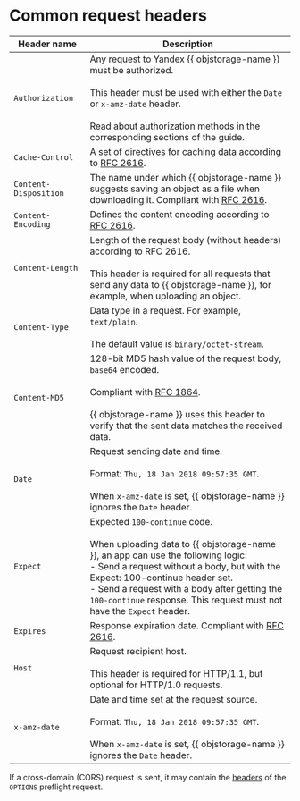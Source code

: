# Common request headers

| Header name | Description |
| ----- | ----- |
| `Authorization` | Any request to Yandex {{ objstorage-name }} must be authorized.<br/><br/>This header must be used with either the `Date` or `x-amz-date` header.<br/><br/>Read about authorization methods in the corresponding sections of the guide. |
| `Cache-Control` | A set of directives for caching data according to [RFC 2616](https://www.w3.org/Protocols/rfc2616/rfc2616-sec14.html#sec14.9). |
| `Content-Disposition` | The name under which {{ objstorage-name }} suggests saving an object as a file when downloading it. Compliant with [RFC 2616](http://www.w3.org/Protocols/rfc2616/rfc2616-sec19.html#sec19.5.1). |
| `Content-Encoding` | Defines the content encoding according to [RFC 2616](https://www.w3.org/Protocols/rfc2616/rfc2616-sec14.html#sec14.11). |
| `Content-Length` | Length of the request body (without headers) according to RFC 2616.<br/><br/>This header is required for all requests that send any data to {{ objstorage-name }}, for example, when uploading an object. |
| `Content-Type` | Data type in a request. For example, `text/plain`.<br/><br/>The default value is `binary/octet-stream`. |
| `Content-MD5` | 128-bit MD5 hash value of the request body, `base64` encoded.<br/><br/>Compliant with [RFC 1864](http://www.ietf.org/rfc/rfc1864.txt).<br/><br/>{{ objstorage-name }} uses this header to verify that the sent data matches the received data. |
| `Date` | Request sending date and time.<br/><br/>Format: `Thu, 18 Jan 2018 09:57:35 GMT`.<br/><br/>When `x-amz-date` is set, {{ objstorage-name }} ignores the `Date` header. |
| `Expect` | Expected `100-continue` code.<br/><br/>When uploading data to {{ objstorage-name }}, an app can use the following logic:<br/>- Send a request without a body, but with the Expect: 100-continue header set.<br/>- Send a request with a body after getting the `100-continue` response. This request must not have the `Expect` header. |
| `Expires` | Response expiration date. Compliant with [RFC 2616](https://www.w3.org/Protocols/rfc2616/rfc2616-sec14.html#sec14.21). |
| `Host` | Request recipient host.<br/><br/>This header is required for HTTP/1.1, but optional for HTTP/1.0 requests. |
| `x-amz-date` | Date and time set at the request source.<br/><br/>Format: `Thu, 18 Jan 2018 09:57:35 GMT`.<br/><br/>When `x-amz-date` is set, {{ objstorage-name }} ignores the `Date` header. |

If a cross-domain (CORS) request is sent, it may contain the [headers](object/options.md#request-headers) of the `OPTIONS` preflight request.

